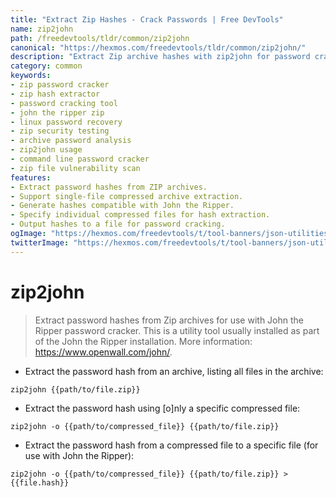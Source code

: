 ```yaml
---
title: "Extract Zip Hashes - Crack Passwords | Free DevTools"
name: zip2john
path: /freedevtools/tldr/common/zip2john
canonical: "https://hexmos.com/freedevtools/tldr/common/zip2john/"
description: "Extract Zip archive hashes with zip2john for password cracking. Recover lost passwords and test security. Free online tool, no registration required."
category: common
keywords:
- zip password cracker
- zip hash extractor
- password cracking tool
- john the ripper zip
- linux password recovery
- zip security testing
- archive password analysis
- zip2john usage
- command line password cracker
- zip file vulnerability scan
features:
- Extract password hashes from ZIP archives.
- Support single-file compressed archive extraction.
- Generate hashes compatible with John the Ripper.
- Specify individual compressed files for hash extraction.
- Output hashes to a file for password cracking.
ogImage: "https://hexmos.com/freedevtools/t/tool-banners/json-utilities-banner.png"
twitterImage: "https://hexmos.com/freedevtools/t/tool-banners/json-utilities-banner.png"
---
```


# zip2john

> Extract password hashes from Zip archives for use with John the Ripper password cracker.
> This is a utility tool usually installed as part of the John the Ripper installation.
> More information: <https://www.openwall.com/john/>.

- Extract the password hash from an archive, listing all files in the archive:

`zip2john {{path/to/file.zip}}`

- Extract the password hash using [o]nly a specific compressed file:

`zip2john -o {{path/to/compressed_file}} {{path/to/file.zip}}`

- Extract the password hash from a compressed file to a specific file (for use with John the Ripper):

`zip2john -o {{path/to/compressed_file}} {{path/to/file.zip}} > {{file.hash}}`
